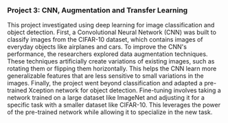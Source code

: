 ### **Project 3: CNN, Augmentation and Transfer Learning**

This project investigated using deep learning for image classification and object detection. First, a Convolutional Neural Network (CNN) was built to classify images from the CIFAR-10 dataset, which contains images of everyday objects like airplanes and cars. To improve the CNN's performance, the researchers explored data augmentation techniques. These techniques artificially create variations of existing images, such as rotating them or flipping them horizontally. This helps the CNN learn more generalizable features that are less sensitive to small variations in the images. Finally, the project went beyond classification and adapted a pre-trained Xception network for object detection. Fine-tuning involves taking a network trained on a large dataset like ImageNet and adjusting it for a specific task with a smaller dataset like CIFAR-10. This leverages the power of the pre-trained network while allowing it to specialize in the new task.
